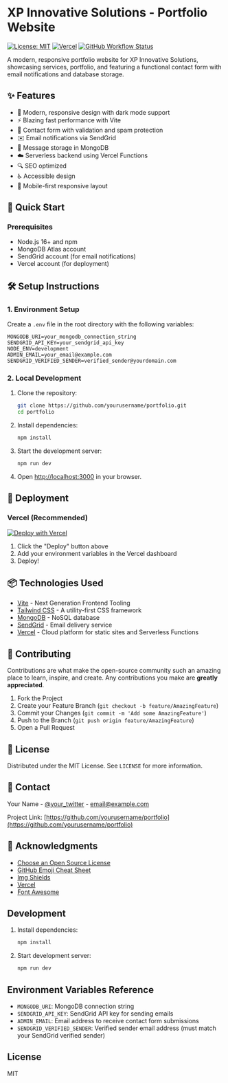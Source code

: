 # XP Innovative Solutions - Portfolio Website

[![License: MIT](https://img.shields.io/badge/License-MIT-blue.svg)](https://opensource.org/licenses/MIT)
[![Vercel](https://vercel.com/button)](https://vercel.com/new/clone?repository-url=https%3A%2F%2Fgithub.com%2Fyourusername%2Fportfolio)
[![GitHub Workflow Status](https://img.shields.io/github/actions/workflow/status/yourusername/portfolio/main.yml?label=Build&logo=github)](https://github.com/yourusername/portfolio/actions)

A modern, responsive portfolio website for XP Innovative Solutions, showcasing services, portfolio, and featuring a functional contact form with email notifications and database storage.

## ✨ Features

- 🎨 Modern, responsive design with dark mode support
- ⚡ Blazing fast performance with Vite
- 📧 Contact form with validation and spam protection
- ✉️ Email notifications via SendGrid
- 💾 Message storage in MongoDB
- ☁️ Serverless backend using Vercel Functions
- 🔍 SEO optimized
- ♿ Accessible design
- 📱 Mobile-first responsive layout

## 🚀 Quick Start

### Prerequisites

- Node.js 16+ and npm
- MongoDB Atlas account
- SendGrid account (for email notifications)
- Vercel account (for deployment)

## 🛠️ Setup Instructions

### 1. Environment Setup

Create a `.env` file in the root directory with the following variables:

```env
MONGODB_URI=your_mongodb_connection_string
SENDGRID_API_KEY=your_sendgrid_api_key
NODE_ENV=development
ADMIN_EMAIL=your_email@example.com
SENDGRID_VERIFIED_SENDER=verified_sender@yourdomain.com
```

### 2. Local Development

1. Clone the repository:
   ```bash
   git clone https://github.com/yourusername/portfolio.git
   cd portfolio
   ```

2. Install dependencies:
   ```bash
   npm install
   ```

3. Start the development server:
   ```bash
   npm run dev
   ```

4. Open [http://localhost:3000](http://localhost:3000) in your browser.

## 🚀 Deployment

### Vercel (Recommended)

[![Deploy with Vercel](https://vercel.com/button)](https://vercel.com/new/clone?repository-url=https%3A%2F%2Fgithub.com%2Fyourusername%2Fportfolio)

1. Click the "Deploy" button above
2. Add your environment variables in the Vercel dashboard
3. Deploy!

## 📦 Technologies Used

- [Vite](https://vitejs.dev/) - Next Generation Frontend Tooling
- [Tailwind CSS](https://tailwindcss.com/) - A utility-first CSS framework
- [MongoDB](https://www.mongodb.com/) - NoSQL database
- [SendGrid](https://sendgrid.com/) - Email delivery service
- [Vercel](https://vercel.com/) - Cloud platform for static sites and Serverless Functions

## 🤝 Contributing

Contributions are what make the open-source community such an amazing place to learn, inspire, and create. Any contributions you make are **greatly appreciated**.

1. Fork the Project
2. Create your Feature Branch (`git checkout -b feature/AmazingFeature`)
3. Commit your Changes (`git commit -m 'Add some AmazingFeature'`)
4. Push to the Branch (`git push origin feature/AmazingFeature`)
5. Open a Pull Request

## 📄 License

Distributed under the MIT License. See `LICENSE` for more information.

## 📧 Contact

Your Name - [@your_twitter](https://twitter.com/your_handle) - email@example.com

Project Link: [https://github.com/yourusername/portfolio](https://github.com/yourusername/portfolio)

## 🙏 Acknowledgments

- [Choose an Open Source License](https://choosealicense.com)
- [GitHub Emoji Cheat Sheet](https://www.webpagefx.com/tools/emoji-cheat-sheet/)
- [Img Shields](https://shields.io/)
- [Vercel](https://vercel.com/)
- [Font Awesome](https://fontawesome.com/)

## Development

1. Install dependencies:
   ```bash
   npm install
   ```

2. Start development server:
   ```bash
   npm run dev
   ```

## Environment Variables Reference

- `MONGODB_URI`: MongoDB connection string
- `SENDGRID_API_KEY`: SendGrid API key for sending emails
- `ADMIN_EMAIL`: Email address to receive contact form submissions
- `SENDGRID_VERIFIED_SENDER`: Verified sender email address (must match your SendGrid verified sender)

## License

MIT
